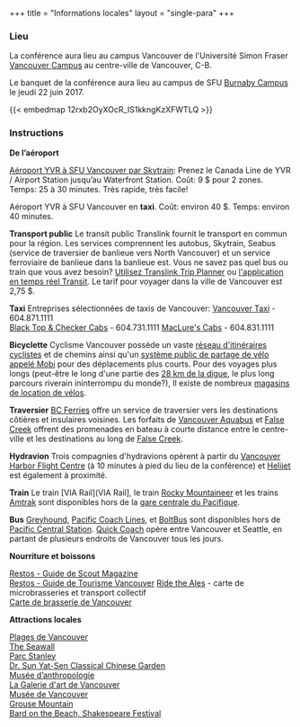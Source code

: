 +++
title = "Informations locales"
layout = "single-para"
+++

### Lieu
La conférence aura lieu au campus Vancouver de l'Université Simon Fraser [Vancouver Campus](https://www.sfu.ca/campuses/vancouver.html) au centre-ville de Vancouver, C-B. 

Le banquet de la conférence aura lieu au campus de SFU [Burnaby Campus](https://www.sfu.ca/campuses/burnaby.html) le jeudi 22 juin 2017.

{{< embedmap 12rxb2OyXOcR_IS1kkngKzXFWTLQ >}}

### Instructions

**De l’aéroport**

[Aéroport YVR à SFU Vancouver par Skytrain](https://www.google.ca/maps/dir/YVR-Airport,+Richmond,+BC/Harbour+Centre,+West+Hastings+Street,+Vancouver,+BC/@49.2392857,-123.1800167,13z/data=!3m1!4b1!4m14!4m13!1m5!1m1!1s0x54860b35cf6b5445:0xa4e577cdca813aa5!2m2!1d-123.1781014!2d49.1942659!1m5!1m1!1s0x548671786785c251:0xa13de85753959110!2m2!1d-123.1119349!2d49.2846966!3e3): Prenez le Canada Line de YVR / Airport Station jusqu’au Waterfront Station. Coût: 9 $ pour 2 zones. Temps: 25 à 30 minutes. Très rapide, très facile!

Aéroport YVR à SFU Vancouver en **taxi**. Coût: environ 40 $. Temps: environ 40 minutes.

**Transport public**
Le transit public Translink fournit le transport en commun pour la région. Les services comprennent les autobus, Skytrain, Seabus (service de traversier de banlieue vers North Vancouver) et un service ferroviaire de banlieue dans la banlieue est. Vous ne savez pas quel bus ou train que vous avez besoin? [Utilisez Translink Trip Planner](http://tripplanning.translink.ca/)  ou [l'application en temps réel Transit](https://transitapp.com/). Le tarif pour voyager dans la ville de Vancouver est 2,75 $.

**Taxi** 
Entreprises sélectionnées de taxis de Vancouver: 
[Vancouver Taxi](http://www.vancouvertaxi.cab/) - 604.871.1111  
[Black Top & Checker Cabs](http://btccabs.ca/) - 604.731.1111
[MacLure's Cabs](https://www.maclurescabs.ca/) - 604.831.1111

**Bicyclette**
Cyclisme Vancouver possède un vaste [réseau d'itinéraires cyclistes](http://vancouver.ca/streets-transportation/cycling-routes-maps-and-trip-planner.aspx) et de chemins ainsi qu'un [système public de partage de vélo appelé Mobi](http://vancouver.ca/streets-transportation/public-bike-share-system.aspx) pour des déplacements plus courts. Pour des voyages plus longs (peut-être le long d'une partie des [28 km de la digue](http://vancouver.ca/parks-recreation-culture/seawall.aspx), le plus long parcours riverain ininterrompu du monde?), Il existe de nombreux [magasins de location de vélos](https://www.google.ca/search?q=bike+rental+vancouver&oq=bike+rental+vancouver&aqs=chrome..69i57j0l5.4375j0j7&sourceid=chrome&ie=UTF-8#q=bike+rental+vancouver&rflfq=1&rlha=0&rllag=49279207,-123122149,2007&tbm=lcl&tbs=lrf:!2m1!1e2!2m1!1e3!3sEAE,lf:1,lf_ui:10&rlfi=hd:;si:;mv:!1m3!1d12538.449380626442!2d-123.12634154738771!3d49.284441572200585!3m2!1i1500!2i925!4f13.1;tbs:lrf:!2m1!1e2!2m1!1e3!3sEAE,lf:1,lf_ui:10). 

**Traversier** 
[BC Ferries](http://www.bcferries.com/) offre un service de traversier vers les destinations côtières et insulaires voisines. Les forfaits de [Vancouver Aquabus](http://theaquabus.com/) et [False Creek](http://www.granvilleislandferries.bc.ca/) offrent des promenades en bateau à courte distance entre le centre-ville et les destinations au long de [False Creek](https://www.google.ca/maps/place/False+Creek/@49.2757354,-123.1415827,14z/data=!3m1!4b1!4m5!3m4!1s0x548673d6a4eb7d2b:0x3214eea038e80fc0!8m2!3d49.2698701!4d-123.1247632).

**Hydravion**
Trois compagnies d'hydravions opèrent à partir du [Vancouver Harbor Flight Centre](http://vhfc.ca/) (à 10 minutes à pied du lieu de la conférence) et [Helijet](http://helijet.com/) est également à proximité.

**Train**
Le train [VIA Rail](VIA Rail], le train [Rocky Mountaineer](https://www.rockymountaineer.com/) et les trains [Amtrak](https://www.amtrak.com/home) sont disponibles hors de la [gare centrale du Pacifique](https://en.wikipedia.org/wiki/Pacific_Central_Station). 

**Bus**
[Greyhound](https://www.greyhound.ca/), [Pacific Coach Lines](http://www.pacificcoach.com/), et [BoltBus](https://www.boltbus.com/) sont disponibles hors de [Pacific Central Station](https://en.wikipedia.org/wiki/Pacific_Central_Station). [Quick Coach](http://www.quickcoach.com/) opère entre Vancouver et Seattle, en partant de plusieurs endroits de Vancouver tous les jours. 

**Nourriture et boissons**

[Restos - Guide de Scout Magazine](http://scoutmagazine.ca/community/food/)  
[Restos - Guide de Tourisme Vancouver](https://www.tourismvancouver.com/restaurants/)
[Ride the Ales](https://www.lgeo.co/blog/2017/2/27/ride-the-ales-a-brewery-map-for-modern-times) - carte de microbrasseries et transport collectif  
[Carte de brasserie de Vancouver](http://craftbeervancouver.ca/breweries/) 

**Attractions locales**  

[Plages de Vancouver](http://vancouver.ca/parks-recreation-culture/beaches.aspx)  
[The Seawall](http://vancouver.ca/parks-recreation-culture/seawall.aspx)  
[Parc Stanley](http://vancouver.ca/parks-recreation-culture/stanley-park.aspx)  
[Dr. Sun Yat-Sen Classical Chinese Garden](http://www.vancouverchinesegarden.com/)  
[Musée d’anthropologie](http://moa.ubc.ca/)  
[La Galerie d'art de Vancouver](http://www.vanartgallery.bc.ca/)  
[Musée de Vancouver](http://www.museumofvancouver.ca/)  
[Grouse Mountain](https://www.grousemountain.com/activities-guide)  
[Bard on the Beach, Shakespeare Festival](https://bardonthebeach.org/) 


<!--- Une carte interactive du campus peut être consultée sur le [site Web de la SFU](https://www.sfu.ca/campuses/maps-and-directions/burnaby-map.html). -->
